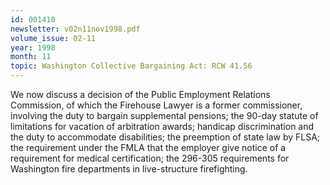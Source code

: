 ```yaml
---
id: 001410
newsletter: v02n11nov1998.pdf
volume_issue: 02-11
year: 1998
month: 11
topic: Washington Collective Bargaining Act: RCW 41.56
---
```


We now discuss a decision of the Public Employment Relations Commission, of which the Firehouse Lawyer is a former commissioner, involving the duty to bargain supplemental pensions; the 90-day statute of limitations for vacation of arbitration awards; handicap discrimination and the duty to accommodate disabilities; the preemption of state law by FLSA; the requirement under the FMLA that the employer give notice of a requirement for medical certification; the 296-305 requirements for Washington fire departments in live-structure firefighting.